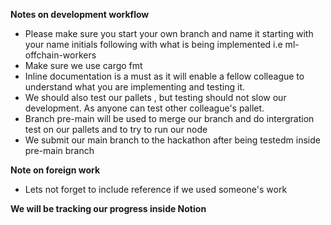 **Notes on development workflow**

* Please make sure you start your own branch and name it starting with your name initials following with what is being implemented i.e ml-offchain-workers
* Make sure we use cargo fmt
* Inline documentation is a must as it will enable a fellow colleague to understand what you are implementing and testing it.
* We should also test our pallets , but testing should not slow our development. As anyone can test other colleague's pallet.
* Branch pre-main will be used to merge our branch and do intergration test on our pallets and to try to run our node 
* We submit our main branch to the hackathon after being testedm inside pre-main branch

**Note on foreign work**
* Lets not forget to include reference if we used someone's work

**We will be tracking our progress inside Notion**
